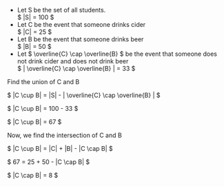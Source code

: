 <ul>
    <li> Let S be the set of all students. <br/> 
    $ |S| = 100 $
    <li> Let C be the event that someone drinks cider <br/> 
    $ |C| = 25 $
    <li> Let B be the event that someone drinks beer <br/> 
    $ |B| = 50 $
    <li> Let $ \overline{C} \cap \overline{B} $ be the event that someone does not drink cider and does not drink beer <br/> 
    $ | \overline{C} \cap \overline{B} | = 33 $
</ul>

Find the union of C and B

$ |C \cup B| = |S| - | \overline{C} \cap \overline{B} | $

$ |C \cup B| = 100 - 33 $

$ |C \cup B| = 67 $

Now, we find the intersection of C and B

$ |C \cup B| = |C| + |B| - |C \cap B| $

$ 67 = 25 + 50 - |C \cap B| $

$ |C \cap B| = 8 $
